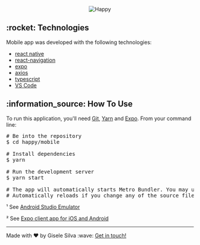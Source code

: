 <div id="readme" class="Box-body readme blob js-code-block-container">
  <article class="markdown-body entry-content p-3 p-md-6" itemprop="text">
    <p align="center"><img alt="Happy" src="https://github.com/gisabernardess/happy/blob/main/.github/happy.svg"></p>
    <h2>:rocket: Technologies </h2>
    <p>Mobile app was developed with the following technologies:</p>
    <ul>
    <li><a href="https://reactnative.dev/" rel="nofollow">react native</a></li>
      <li><a href="https://reactnavigation.org/" rel="nofollow">react-navigation</a></li>
      <li><a href="https://expo.io/" rel="nofollow">expo</a></li>
      <li><a href="https://github.com/axios/axios" rel="nofollow">axios</a></li>
      <li><a href="https://www.typescriptlang.org/" rel="nofollow">typescript</a></li>
      <li><a href="https://code.visualstudio.com/" rel="nofollow">VS Code</a></li>
    </ul>
    <h2>:information_source:</a> How To Use </h2>
    <p>To run this application, you'll need <a href="https://git-scm.com" rel="nofollow">Git</a>,  <a href="https://legacy.yarnpkg.com" rel="nofollow">Yarn</a> and <a href="https://docs.expo.io/get-started/installation/" rel="nofollow">Expo</a>. From your command line:</p>
    <div class="highlight highlight-source-shell">
      <pre><span class="pl-c"><span class="pl-c">#</span> Be into the repository</span>
$ <span class="pl-c1">cd</span> happy/mobile <br/>
<span class="pl-c"><span class="pl-c">#</span> Install dependencies</span>
$ yarn <br/>
<span class="pl-c"><span class="pl-c">#</span> Run the development server</span>
$ yarn start <br/>
<span class="pl-c"><span class="pl-c">#</span> The app will automatically starts Metro Bundler. You may use an emulator¹ or your own smartphone².</span>
<span class="pl-c"><span class="pl-c">#</span> Automatically reloads if you change any of the source files.</span></pre>
</div>
<p>¹ See <a href="https://docs.expo.io/workflow/android-studio-emulator/" rel="nofollow">Android Studio Emulator</a></p>
<p>² See <a href="https://docs.expo.io/get-started/installation/#2-expo-client-app-for-ios-and" rel="nofollow">Expo client app for iOS and Android</a></p>
    <hr>
    <p>Made with ♥ by Gisele Silva :wave: <a href="https://www.linkedin.com/in/gisabernardess/" rel="nofollow">Get in touch!</a></p>
  </article>
</div>
